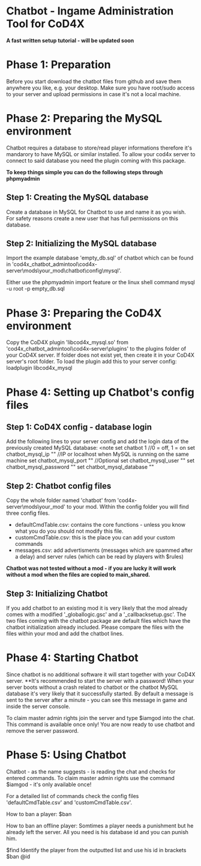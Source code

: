 # Chatbot - Ingame Administration Tool for CoD4X

**A fast written setup tutorial - will be updated soon**

# Phase 1: Preparation

Before you start download the chatbot files from github and save them anywhere you like, e.g. your desktop.
Make sure you have root/sudo access to your server and upload permissions in case it's not a local machine.

# Phase 2: Preparing the MySQL environment

Chatbot requires a database to store/read player informations therefore it's mandarory to have MySQL or similar installed.
To allow your cod4x server to connect to said database you need the plugin coming with this package.

**To keep things simple you can do the following steps through phpmyadmin**

## Step 1: Creating the MySQL database

Create a database in MySQL for Chatbot to use and name it as you wish.
For safety reasons create a new user that has full permissions on this database.

## Step 2: Initializing the MySQL database

Import the example database 'empty_db.sql' of chatbot which can be found in 'cod4x_chatbot_admintool\cod4x-server\mods\your_mod\chatbot\config\mysql'.

Either use the phpmyadmin import feature or the linux shell command
<note>mysql -u root -p <mysql password> <database name> empty_db.sql</note>

# Phase 3: Preparing the CoD4X environment

Copy the CoD4X plugin 'libcod4x_mysql.so' from 'cod4x_chatbot_admintool\cod4x-server\plugins' to the plugins folder of your CoD4X server.
If folder does not exist yet, then create it in your CoD4X server's root folder.
To load the plugin add this to your server config:
<note>loadplugin libcod4x_mysql</note>

# Phase 4: Setting up Chatbot's config files

## Step 1: CoD4X config - database login

Add the following lines to your server config and add the login data of the previously created MySQL database:
<note
set chatbot 1 //0 = off, 1 = on
set chatbot_mysql_ip "" //IP or localhost when MySQL is running on the same machine
set chatbot_mysql_port "" //Optional
set chatbot_mysql_user ""
set chatbot_mysql_password ""
set chatbot_mysql_database ""
</note>

## Step 2: Chatbot config files

Copy the whole folder named 'chatbot' from 'cod4x-server\mods\your_mod' to your mod.
Within the config folder you will find three config files.
- defaultCmdTable.csv: contains the core functions - unless you know what you do you should not modify this file.
- customCmdTable.csv: this is the place you can add your custom commands
- messages.csv: add advertisments (messages which are spammed after a delay) and server rules (which can be read by players with $rules)

**Chatbot was not tested without a mod - if you are lucky it will work without a mod when the files are copied to main_shared.**

## Step 3: Initializing Chatbot

If you add chatbot to an existing mod it is very likely that the mod already comes with a modified '_globallogic.gsc' and a '_callbacksetup.gsc'.
The two files coming with the chatbot package are default files which have the chatbot initialization already included.
Please compare the files with the files within your mod and add the chatbot lines.

# Phase 4: Starting Chatbot 

Since chatbot is no additional software it will start together with your CoD4X server.
**It's recommended to start the server with a password!
When your server boots without a crash related to chatbot or the chatbot MySQL database it's very likely that it successfully started.
By default a message is sent to the server after a minute - you can see this message in game and inside the server console.

To claim master admin rights join the server and type $iamgod into the chat.
This command is available once only!
You are now ready to use chatbot and remove the server password.

# Phase 5: Using Chatbot 

Chatbot - as the name suggests - is reading the chat and checks for entered commands.
To claim master admin rights use the command $iamgod - it's only available once!

For a detailed list of commands check the config files 'defaultCmdTable.csv' and 'customCmdTable.csv'.

How to ban a player:
<note> $ban <playername> <reasons></note>

How to ban an offline player:
Somtimes a player needs a punishment but he already left the server.
All you need is his database id and you can punish him.

<note> $find <playername></note>
Identify the player from the outputted list and use his id in brackets
<note> $ban @id <reasons>